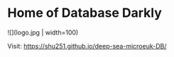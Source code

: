 # Home of **Database Darkly**

![](logo.jpg | width=100)

Visit: <https://shu251.github.io/deep-sea-microeuk-DB/>
